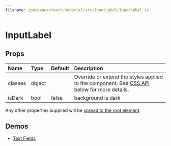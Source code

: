 ```yaml
---
filename: /packages/react-material/src/InputLabel/InputLabel.js
---
```


<!--- This documentation is automatically generated, do not try to edit it. -->

# InputLabel



## Props

| Name | Type | Default | Description |
|:-----|:-----|:--------|:------------|
| <span class="prop-name">classes</span> | <span class="prop-type">object |  | Override or extend the styles applied to the component. See [CSS API](#css-api) below for more details. |
| <span class="prop-name">isDark</span> | <span class="prop-type">bool | <span class="prop-default">false</span> | background is dark |

Any other properties supplied will be [spread to the root element](/guides/api#spread).

## Demos

- [Text Fields](/demos/text-fields)

